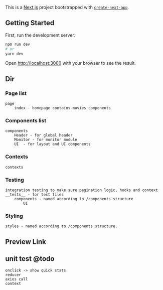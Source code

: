 This is a [Next.js](https://nextjs.org/) project bootstrapped with [`create-next-app`](https://github.com/vercel/next.js/tree/canary/packages/create-next-app).

## Getting Started

First, run the development server:

```bash
npm run dev
# or
yarn dev
```

Open [http://localhost:3000](http://localhost:3000) with your browser to see the result.

## Dir

### Page list

    page
        index - homepage contains movies components

### Components list

    components 
        Header - for global header
        Monitor - for monitor module
        UI  - for layout and UI components

### Contexts

    contexts

### Testing
    integration testing to make sure pagination logic, hooks and context
    __tests__ - for test files
        components - named according to /components structure
            UI

### Styling
    styles - named according to /components structure.


## Preview Link




## unit test @todo

    onclick -> show quick stats
    reducer
    axios call
    context
